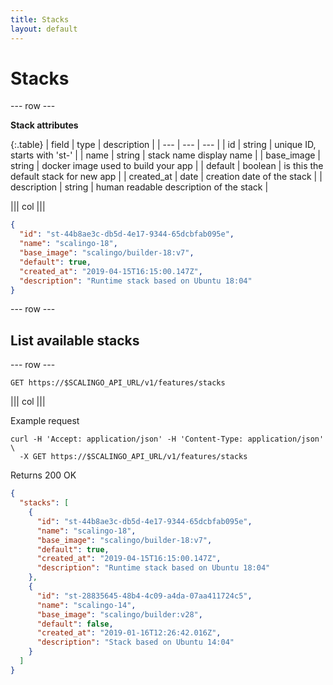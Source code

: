 ```yaml
---
title: Stacks
layout: default
---
```


# Stacks

--- row ---

**Stack attributes**

{:.table}
| field       | type    | description                             |
| ---         | ---     | ---                                     |
| id          | string  | unique ID, starts with 'st-'            |
| name        | string  | stack name display name                 |
| base_image  | string  | docker image used to build your app     |
| default     | boolean | is this the default stack for new app   |
| created_at  | date    | creation date of the stack              |
| description | string  | human readable description of the stack |

||| col |||

```json
{
  "id": "st-44b8ae3c-db5d-4e17-9344-65dcbfab095e",
  "name": "scalingo-18",
  "base_image": "scalingo/builder-18:v7",
  "default": true,
  "created_at": "2019-04-15T16:15:00.147Z",
  "description": "Runtime stack based on Ubuntu 18:04"
}
```

--- row ---

## List available stacks

--- row ---

`GET https://$SCALINGO_API_URL/v1/features/stacks`

||| col |||

Example request

```
curl -H 'Accept: application/json' -H 'Content-Type: application/json' \
  -X GET https://$SCALINGO_API_URL/v1/features/stacks
```

Returns 200 OK

```json
{
  "stacks": [
    {
      "id": "st-44b8ae3c-db5d-4e17-9344-65dcbfab095e",
      "name": "scalingo-18",
      "base_image": "scalingo/builder-18:v7",
      "default": true,
      "created_at": "2019-04-15T16:15:00.147Z",
      "description": "Runtime stack based on Ubuntu 18:04"
    },
    {
      "id": "st-28835645-48b4-4c09-a4da-07aa411724c5",
      "name": "scalingo-14",
      "base_image": "scalingo/builder:v28",
      "default": false,
      "created_at": "2019-01-16T12:26:42.016Z",
      "description": "Stack based on Ubuntu 14:04"
    }
  ]
}
```
